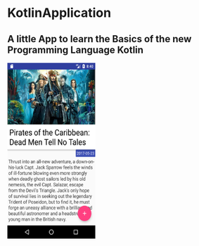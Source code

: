 # KotlinApplication

## A little App to learn the Basics of the new Programming Language Kotlin

<img src="https://github.com/LeonErath/KotlinApplication/blob/master/screenshots/MovieDetail.png" data-canonical-src="https://raw.githubusercontent.com/LeonErath/KotlinApplication/master/screenshots/MovieDetail.png" width="200" height="400" />
